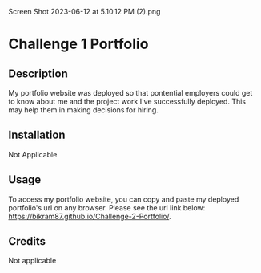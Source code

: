 
Screen Shot 2023-06-12 at 5.10.12 PM (2).png

# Challenge 1 Portfolio

## Description

My portfolio website was deployed so that pontential employers could get to know about me and the project work I've successfully deployed. This may help them in making decisions for hiring. 

## Installation 

Not Applicable
 

## Usage

To access my portfolio website, you can copy and paste my deployed portfolio's url on any browser. Please see the url link below:
https://bikram87.github.io/Challenge-2-Portfolio/. 


## Credits

Not applicable
